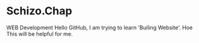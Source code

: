 # Schizo.Chap
WEB Development
Hello GitHub, I am trying to learn 'Builing Website'. Hoe This will be helpful for me.
